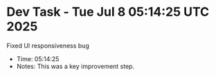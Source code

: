 # Dev Task - Tue Jul  8 05:14:25 UTC 2025
Fixed UI responsiveness bug
- Time: 05:14:25
- Notes: This was a key improvement step.
